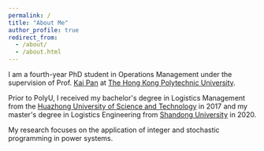 ```yaml
---
permalink: /
title: "About Me"
author_profile: true
redirect_from: 
  - /about/
  - /about.html
---
```


I am a fourth-year PhD student in Operations Management under the supervision of Prof. [Kai Pan](https://www.polyu.edu.hk/lms/people/academic-staff/kai-pan) at [The Hong Kong Polytechnic University](https://www.polyu.edu.hk/en/).

Prior to PolyU, I received my bachelor's degree in Logistics Management from the [Huazhong University of Science and Technology](https://www.hust.edu.cn/) in 2017 and my master's degree in Logistics Engineering from [Shandong University](https://www.sdu.edu.cn/) in 2020.

My research focuses on the application of integer and stochastic programming in power systems.
